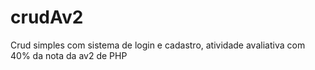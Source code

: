 # crudAv2
 Crud simples com sistema de login e cadastro, atividade avaliativa com 40% da nota da av2 de PHP 
